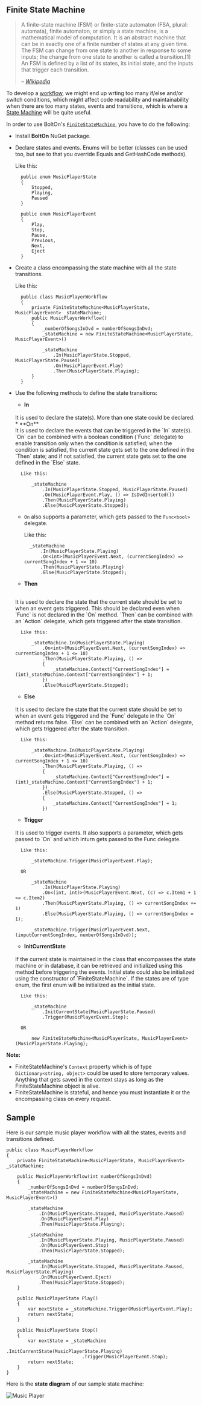 Finite State Machine
--
<blockquote>
A finite-state machine (FSM) or finite-state automaton (FSA, plural: automata), finite automaton, or simply a state machine, is a mathematical model of computation. It is an abstract machine that can be in exactly one of a finite number of states at any given time. The FSM can change from one state to another in response to some inputs; the change from one state to another is called a transition.[1] An FSM is defined by a list of its states, its initial state, and the inputs that trigger each transition.

<p>– <cite><a href="https://en.wikipedia.org/wiki/Finite-state_machine">Wikipedia</a></cite></p>
</blockquote>

To develop a [workflow](https://en.wikipedia.org/wiki/Workflow), we might end up wrting too many if/else and/or switch conditions, which might affect code readability and maintainability when there are too many states, events and transitions, which is where a [State Machine](https://en.wikipedia.org/wiki/Finite-state_machine) will be quite useful.

In order to use BoltOn's [`FiniteStateMachine`](https://github.com/gokulm/BoltOn/blob/master/src/BoltOn/StateMachine/FiniteStateMachine.cs), you have to do the following:

* Install **BoltOn** NuGet package.
* Declare states and events. Enums will be better (classes can be used too, but see to that you override Equals and GetHashCode methods).

    Like this:

        public enum MusicPlayerState
        {
            Stopped,
            Playing,
            Paused
        }

        public enum MusicPlayerEvent
        {
            Play,
            Stop,
            Pause,
            Previous,
            Next,
            Eject
        }

* Create a class encompassing the state machine with all the state transitions.

    Like this:

        public class MusicPlayerWorkflow
        {
            private FiniteStateMachine<MusicPlayerState, MusicPlayerEvent> _stateMachine;
            public MusicPlayerWorkflow()
            {
                _numberOfSongsInDvd = numberOfSongsInDvd;
                _stateMachine = new FiniteStateMachine<MusicPlayerState, MusicPlayerEvent>()

                _stateMachine
                    .In(MusicPlayerState.Stopped, MusicPlayerState.Paused)
                    .On(MusicPlayerEvent.Play)
                    .Then(MusicPlayerState.Playing);
            }
        }

* Use the following methods to define the state transitions:
    * **In**
    <br />
    It is used to declare the state(s). More than one state could be declared.
    * **On**
    <br />
    It is used to declare the events that can be triggered in the `In` state(s). `On` can be combined with a boolean condition (`Func<bool>` delegate) to enable transition only when the condition is satisfied; when the condition is satisfied, the current state gets set to the one defined in the `Then` state; and if not satisfied, the current state gets set to the one defined in the `Else` state. 

        Like this:

            _stateMachine
                .In(MusicPlayerState.Stopped, MusicPlayerState.Paused)
                .On(MusicPlayerEvent.Play, () => IsDvdInserted())
                .Then(MusicPlayerState.Playing)
                .Else(MusicPlayerState.Stopped);

    * `On` also supports a parameter, which gets passed to the `Func<bool>` delegate. 

        Like this:

            _stateMachine
                .In(MusicPlayerState.Playing)
                .On<int>(MusicPlayerEvent.Next, (currentSongIndex) => currentSongIndex + 1 <= 10)
                .Then(MusicPlayerState.Playing)
                .Else(MusicPlayerState.Stopped);  

    * **Then**
    <br />
    It is used to declare the state that the current state should be set to when an event gets triggered. This should be declared even when `Func<bool>` is not declared in the `On` method. `Then` can be combined with an `Action` delegate, which gets triggered after the state transition. 

        Like this:

            _stateMachine.In(MusicPlayerState.Playing)
                .On<int>(MusicPlayerEvent.Next, (currentSongIndex) => currentSongIndex + 1 <= 10)
                .Then(MusicPlayerState.Playing, () =>
                {
                    _stateMachine.Context["CurrentSongIndex"] = (int)_stateMachine.Context["CurrentSongIndex"] + 1;
                })
                .Else(MusicPlayerState.Stopped); 

    * **Else**
    <br />
    It is used to declare the state that the current state should be set to when an event gets triggered and the `Func<bool>` delegate in the `On` method returns false. `Else` can be combined with an `Action` delegate, which gets triggered after the state transition. 

        Like this:

            _stateMachine.In(MusicPlayerState.Playing)
                .On<int>(MusicPlayerEvent.Next, (currentSongIndex) => currentSongIndex + 1 <= 10)
                .Then(MusicPlayerState.Playing, () =>
                {
                    _stateMachine.Context["CurrentSongIndex"] = (int)_stateMachine.Context["CurrentSongIndex"] + 1;
                })
                .Else(MusicPlayerState.Stopped, () =>
                {
                    _stateMachine.Context["CurrentSongIndex"] = 1;
                })

    * **Trigger**
    <br />
    It is used to trigger events. It also supports a parameter, which gets passed to `On` and which inturn gets passed to the Func<bool> delegate.

        Like this:

            _stateMachine.Trigger(MusicPlayerEvent.Play);

        OR

            _stateMachine
                .In(MusicPlayerState.Playing)
                .On<(int, int)>(MusicPlayerEvent.Next, (c) => c.Item1 + 1 <= c.Item2)
                .Then(MusicPlayerState.Playing, () => currentSongIndex += 1)
                .Else(MusicPlayerState.Playing, () => currentSongIndex = 1);

            _stateMachine.Trigger(MusicPlayerEvent.Next, (inputCurrentSongIndex, numberOfSongsInDvd));

    * **InitCurrentState**
    <br />
    If the current state is maintained in the class that encompasses the state machine or in database, it can be retrieved and initialized using this method before triggering the events. Initial state could also be initialized using the constructor of `FiniteStateMachine`. If the states are of type enum, the first enum will be initialized as the initial state.

        Like this:

            _stateMachine
                .InitCurrentState(MusicPlayerState.Paused)
                .Trigger(MusicPlayerEvent.Stop);

        OR

            new FiniteStateMachine<MusicPlayerState, MusicPlayerEvent>(MusicPlayerState.Playing);

**Note:**

* FiniteStateMachine's `Context` property which is of type `Dictionary<string, object>` could be used to store temporary values. Anything that gets saved in the context stays as long as the FiniteStateMachine object is alive.  
* FiniteStateMachine is stateful, and hence you must instantiate it or the encompassing class on every request.

Sample
--

Here is our sample music player workflow with all the states, events and transitions defined.

    public class MusicPlayerWorkflow
    {
        private FiniteStateMachine<MusicPlayerState, MusicPlayerEvent> _stateMachine;

        public MusicPlayerWorkflow(int numberOfSongsInDvd)
        {
            _numberOfSongsInDvd = numberOfSongsInDvd;
            _stateMachine = new FiniteStateMachine<MusicPlayerState, MusicPlayerEvent>()

            _stateMachine
                .In(MusicPlayerState.Stopped, MusicPlayerState.Paused)
                .On(MusicPlayerEvent.Play)
                .Then(MusicPlayerState.Playing);

            _stateMachine
                .In(MusicPlayerState.Playing, MusicPlayerState.Paused)
                .On(MusicPlayerEvent.Stop)
                .Then(MusicPlayerState.Stopped);

            _stateMachine
                .In(MusicPlayerState.Stopped, MusicPlayerState.Paused, MusicPlayerState.Playing)
                .On(MusicPlayerEvent.Eject)
                .Then(MusicPlayerState.Stopped);
        }

        public MusicPlayerState Play()
		{
			var nextState = _stateMachine.Trigger(MusicPlayerEvent.Play);
			return nextState;
		}

        public MusicPlayerState Stop()
		{
			var nextState = _stateMachine
                                .InitCurrentState(MusicPlayerState.Playing)
                                .Trigger(MusicPlayerEvent.Stop);
			return nextState;
		}
    }


Here is the **state diagram** of our sample state machine:

![Music Player](assets/musicplayer.svg)



